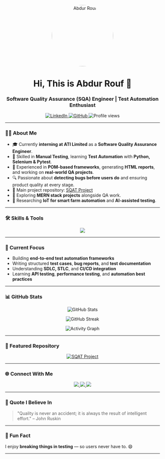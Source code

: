 <!-- 👋 Welcome Section with Banner Image -->
<p align="center">
  <img src="https://your-image-link-here.jpg" alt="Abdur Rouf" width="200" style="border-radius:50%; animation: bounce 2s infinite;">
</p>

<h1 align="center">Hi, This is Abdur Rouf 👋</h1>
<h3 align="center">Software Quality Assurance (SQA) Engineer | Test Automation Enthusiast</h3>

<p align="center">
  <a href="https://linkedin.com/in/abdur-rouf-sqa" target="_blank">
    <img src="https://img.shields.io/badge/LinkedIn-blue?style=flat&logo=linkedin" alt="LinkedIn"/>
  </a>
  <a href="https://github.com/Abdur-Rouf20" target="_blank">
    <img src="https://img.shields.io/badge/GitHub-000?style=flat&logo=github" alt="GitHub"/>
  </a>
  <img src="https://komarev.com/ghpvc/?username=Abdur-Rouf20&color=green" alt="Profile views"/>
</p>

---

### 👨‍💻 About Me

- 🎓 Currently **interning at ATI Limited** as a **Software Quality Assurance Engineer**.  
- 🧠 Skilled in **Manual Testing**, learning **Test Automation** with **Python, Selenium & Pytest**.  
- 🧩 Experienced in **POM-based frameworks**, generating **HTML reports**, and working on **real-world QA projects**.  
- 🔍 Passionate about **detecting bugs before users do** and ensuring product quality at every stage.  
- 📂 Main project repository: [SQAT Project](https://github.com/Abdur-Rouf20/SQAT-Project)  
- 🤖 Exploring **MERN stack projects** alongside QA work.  
- 🌱 Researching **IoT for smart farm automation** and **AI-assisted testing**.

---

### 🛠️ Skills & Tools

<p align="center">
  <img src="https://skillicons.dev/icons?i=python,selenium,git,github,vscode,html,css,js,linux,mongodb,nodejs,react" />
</p>

---

### 🧪 Current Focus

- Building **end-to-end test automation frameworks**  
- Writing structured **test cases**, **bug reports**, and **test documentation**  
- Understanding **SDLC, STLC**, and **CI/CD integration**  
- Learning **API testing**, **performance testing**, and **automation best practices**  

---

### 📊 GitHub Stats

<p align="center">
  <img src="https://github-readme-stats.vercel.app/api?username=Abdur-Rouf20&show_icons=true&theme=tokyonight" alt="GitHub Stats" />
</p>

<p align="center">
  <img src="https://github-readme-streak-stats.herokuapp.com/?user=Abdur-Rouf20&theme=tokyonight" alt="GitHub Streak" />
</p>

<p align="center">
  <img src="https://github-readme-activity-graph.vercel.app/graph?username=Abdur-Rouf20&theme=tokyo-night" alt="Activity Graph" />
</p>

---

### 🧩 Featured Repository

<p align="center">
  <a href="https://github.com/Abdur-Rouf20/SQAT-Project">
    <img src="https://github-readme-stats.vercel.app/api/pin/?username=Abdur-Rouf20&repo=SQAT-Project&theme=tokyonight" alt="SQAT Project"/>
  </a>
</p>

---

### 🌐 Connect With Me

<p align="center">
  <a href="https://linkedin.com/in/abdur-rouf-sqa" target="_blank">
    <img src="https://img.shields.io/badge/LinkedIn-abdur--rouf--sqa-blue?style=flat&logo=linkedin"/>
  </a>
  <a href="https://github.com/Abdur-Rouf20" target="_blank">
    <img src="https://img.shields.io/badge/GitHub-Abdur--Rouf20-black?style=flat&logo=github"/>
  </a>
  <a href="mailto:abdurrouf@example.com">
    <img src="https://img.shields.io/badge/Email-abdurrouf%40example.com-red?style=flat&logo=gmail"/>
  </a>
</p>

---

### 💬 Quote I Believe In
> "Quality is never an accident; it is always the result of intelligent effort." – John Ruskin

---

### 🧠 Fun Fact
I enjoy **breaking things in testing** — so users never have to. 😄

---

<style>
@keyframes bounce {
  0%, 20%, 50%, 80%, 100% { transform: translateY(0); }
  40% { transform: translateY(-15px); }
  60% { transform: translateY(-7px); }
}
</style>
